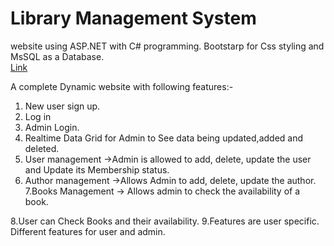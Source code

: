 # Library Management System 
website using ASP.NET with C# programming.
Bootstarp for Css styling and MsSQL as a Database.  
[Link](http://www.librarymanagememt.somee.com/)

A complete Dynamic website with following features:-
1. New user sign up.
2. Log in
3. Admin Login.
4. Realtime Data Grid for Admin to See data being updated,added and deleted.
5. User management
    ->Admin is allowed to add, delete, update the user and Update its Membership status.
6. Author management
    ->Allows Admin to add, delete, update the author.
7.Books Management
    -> Allows admin to check the availability of a book.
    
8.User can Check Books and their availability.
9.Features are user specific.
  Different features for user and admin.
